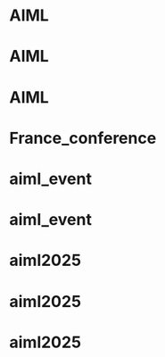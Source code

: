 # AIML
# AIML
# AIML
# France_conference
# aiml_event
# aiml_event
# aiml2025
# aiml2025
# aiml2025
